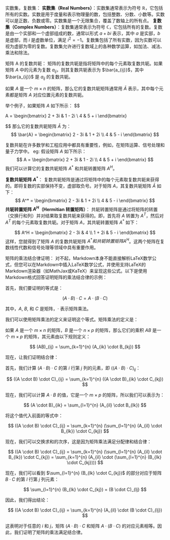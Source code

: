 实数集，复数集：
**实数集（Real Numbers）**：实数集通常表示为符号 $\mathbb{R}$，它包括所有的实数。实数是用于度量和表示物理量的数，包括整数、分数、小数等。实数可以是正数、负数或零。实数集是一个无限集合，覆盖了数轴上的所有点。
**复数集（Complex Numbers）**：复数集通常表示为符号 $\mathbb{C}$，它包括所有的复数。复数是由一个实部和一个虚部组成的数，通常以形式 $a + bi$ 表示，其中 $a$ 是实部，$b$ 是虚部，而 $i$ 是虚数单位，满足 $i^2 = -1$。复数集包括了所有实数，因为实数可以视为虚部为零的复数。复数集允许进行复数域上的各种数学运算，如加法、减法、乘法和除法。

矩阵 A 的复数共轭：
矩阵的复数共轭是指将矩阵中的每个元素取复数共轭。如果矩阵 $A$ 中的元素为复数 $a_{ij}$，则其复数共轭表示为 $\bar{a_{ij}}$，其中 $\bar{a_{ij}}$ 是 $a_{ij}$ 的复数共轭。

如果 $A$ 是一个 $m \times n$ 的矩阵，那么它的复数共轭矩阵通常用 $\bar{A}$ 表示，其中每个元素都是矩阵 $A$ 对应位置元素的复数共轭。

举个例子，如果矩阵 $A$ 如下所示：
$$

A = \begin{bmatrix}
  2 + 3i & 1 - 2i \\
  4 & 5 + i
\end{bmatrix}

$$
那么它的复数共轭矩阵 $\bar{A}$ 为：
$$
\bar{A} = \begin{bmatrix}
  2 - 3i & 1 + 2i \\
  4 & 5 - i
\end{bmatrix}
$$

复数共轭在许多数学和工程应用中都具有重要性，例如，在矩阵运算、信号处理和量子力学中。
eg:
假设矩阵 $A$ 如下所示：
$$
A = \begin{bmatrix}
  2 + 3i & 1 - 2i \\
  4 & 5 + i
\end{bmatrix}
$$
我们可以计算它的复数共轭矩阵 $A^*$ 和共轭转置矩阵 $A^H$。

**复数共轭矩阵 $A^*$**：
复数共轭矩阵是通过将矩阵中的每个元素取复数共轭来获得的。即将复数的实部保持不变，虚部取负号。对于矩阵 $A$，其复数共轭矩阵 $\bar{A}$ 如下：
$$
A^* = \begin{bmatrix}
  2 - 3i & 1 + 2i \\
  4 & 5 - i
\end{bmatrix}
$$
**共轭转置矩阵 $A^H$（Hermitian 转置矩阵）**：
共轭转置矩阵是通过将矩阵的转置（交换行和列）并对结果取复数共轭来获得的。即，首先将 $A$ 转置为 $A^T$，然后对 $A^T$ 的每个元素取复数共轭。对于矩阵 $A$，其共轭转置矩阵 $A^*$ 如下：

$$
A^H = \begin{bmatrix}
  2 - 3i & 4 \\
  1 + 2i & 5 - i
\end{bmatrix}
$$
这样，您就得到了矩阵 $A$ 的复数共轭矩阵 $A^* 和共轭转置矩阵 A^H$。这两个矩阵在复数线性代数和信号处理等领域中具有重要作用。

矩阵的乘法结合律证明：
对不起，Markdown本身不能直接解析LaTeX数学公式，但您可以在Markdown中插入LaTeX数学公式，并使用支持LaTeX的Markdown渲染器（如MathJax或KaTeX）来呈现这些公式。以下是使用Markdown格式回答证明矩阵的乘法结合律的示例：

首先，我们要证明的等式是：

$$
(A \cdot B) \cdot C = A \cdot (B \cdot C)
$$

其中，$A$, $B$, 和 $C$ 是矩阵，$\cdot$ 表示矩阵乘法。

我们可以使用矩阵乘法的定义来证明这个等式。矩阵乘法的定义是：

如果 $A$ 是一个 $m \times n$ 的矩阵，$B$ 是一个 $n \times p$ 的矩阵，那么它们的乘积 $AB$ 是一个 $m \times p$ 的矩阵，其元素由以下规则定义：

$$
(AB)_{ij} = \sum_{k=1}^{n} (A_{ik} \cdot B_{kj})
$$

现在，让我们证明结合律：

首先，我们计算 $(A \cdot B) \cdot C$ 的第 $i$ 行第 $j$ 列的元素，即 $((A \cdot B) \cdot C)_{ij}$：

$$
((A \cdot B) \cdot C)_{ij} = \sum_{k=1}^{n} ((A \cdot B)_{ik} \cdot C_{kj})
$$

现在，我们可以计算 $A \cdot B$ 的值，它是一个 $m \times p$ 的矩阵，所以我们可以表示为：

$$
(A \cdot B)_{ik} = \sum_{l=1}^{n} (A_{il} \cdot B_{lk})
$$

将这个值代入前面的等式中：

$$
((A \cdot B) \cdot C)_{ij} = \sum_{k=1}^{n} (\sum_{l=1}^{n} (A_{il} \cdot B_{lk}) \cdot C_{kj})
$$

现在，我们可以交换求和的次序，这是因为矩阵乘法满足分配律和结合律：

$$
((A \cdot B) \cdot C)_{ij} = \sum_{k=1}^{n} (\sum_{l=1}^{n} (A_{il} \cdot B_{lk}) \cdot C_{kj}) = \sum_{k=1}^{n} (A_{il} \cdot (\sum_{l=1}^{n} (B_{lk} \cdot C_{kj})))
$$

现在，我们可以看到 $\sum_{l=1}^{n} (B_{lk} \cdot C_{kj})$ 的部分对应于矩阵 $B \cdot C$ 的第 $l$ 行第 $j$ 列元素：

$$
\sum_{l=1}^{n} (B_{lk} \cdot C_{kj}) = (B \cdot C)_{lj}
$$

因此，我们得出结论：

$$
((A \cdot B) \cdot C)_{ij} = \sum_{k=1}^{n} (A_{il} \cdot (B \cdot C)_{lj})
$$

这表明对于任意的 $i$ 和 $j$，矩阵 $(A \cdot B) \cdot C$ 和矩阵 $A \cdot (B \cdot C)$ 的对应元素相等。因此，我们证明了矩阵的乘法满足结合律。